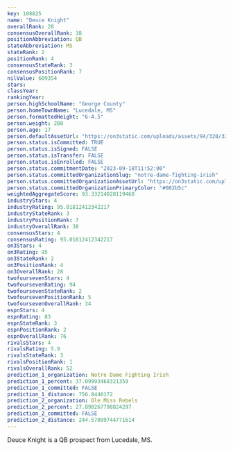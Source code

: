 ```yaml
---
key: 108825
name: "Deuce Knight"
overallRank: 28
consensusOverallRank: 38
positionAbbreviation: QB
stateAbbreviation: MS
stateRank: 2
positionRank: 4
consensusStateRank: 3
consensusPositionRank: 7
nilValue: 609354
stars: 
classYear: 
rankingYear: 
person.highSchoolName: "George County"
person.homeTownName: "Lucedale, MS"
person.formattedHeight: "6-4.5"
person.weight: 208
person.age: 17
person.defaultAssetUrl: "https://on3static.com/uploads/assets/94/320/320094.jpg"
person.status.isCommitted: TRUE
person.status.isSigned: FALSE
person.status.isTransfer: FALSE
person.status.isEnrolled: FALSE
person.status.commitmentDate: "2023-09-18T11:52:00"
person.status.committedOrganizationSlug: "notre-dame-fighting-irish"
person.status.committedOrganizationAssetUrl: "https://on3static.com/uploads/assets/123/150/150123.svg"
person.status.committedOrganizationPrimaryColor: "#002b5c"
weightedAggregateScore: 93.33214028119468
industryStars: 4
industryRating: 95.01812412342217
industryStateRank: 3
industryPositionRank: 7
industryOverallRank: 38
consensusStars: 4
consensusRating: 95.01812412342217
on3Stars: 4
on3Rating: 95
on3StateRank: 2
on3PositionRank: 4
on3OverallRank: 28
twofoursevenStars: 4
twofoursevenRating: 94
twofoursevenStateRank: 2
twofoursevenPositionRank: 5
twofoursevenOverallRank: 34
espnStars: 4
espnRating: 83
espnStateRank: 3
espnPositionRank: 2
espnOverallRank: 76
rivalsStars: 4
rivalsRating: 5.9
rivalsStateRank: 3
rivalsPositionRank: 1
rivalsOverallRank: 52
prediction_1_organization: Notre Dame Fighting Irish
prediction_1_percent: 37.09993468321359
prediction_1_committed: FALSE
prediction_1_distance: 756.8440172
prediction_2_organization: Ole Miss Rebels
prediction_2_percent: 27.890267798824297
prediction_2_committed: FALSE
prediction_2_distance: 244.57099744771614
---
```

Deuce Knight is a QB prospect from Lucedale, MS.